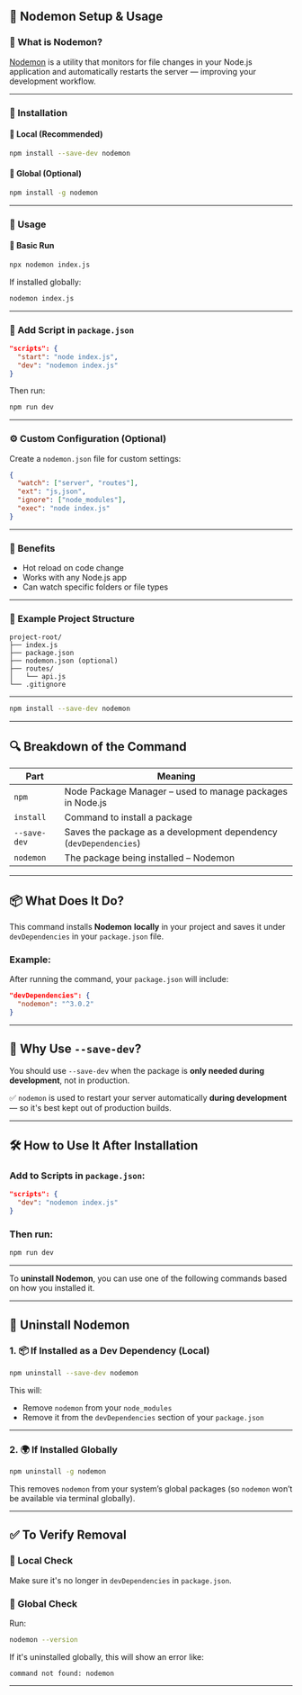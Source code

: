 ## 🔄 Nodemon Setup & Usage

### 📌 What is Nodemon?

[Nodemon](https://github.com/remy/nodemon) is a utility that monitors for file changes in your Node.js application and automatically restarts the server — improving your development workflow.

---

### 🧰 Installation

#### 🔹 Local (Recommended)

```bash
npm install --save-dev nodemon
```

#### 🔹 Global (Optional)

```bash
npm install -g nodemon
```

---

### 🚀 Usage

#### 📁 Basic Run

```bash
npx nodemon index.js
```

If installed globally:

```bash
nodemon index.js
```

---

### 📄 Add Script in `package.json`

```json
"scripts": {
  "start": "node index.js",
  "dev": "nodemon index.js"
}
```

Then run:

```bash
npm run dev
```

---

### ⚙️ Custom Configuration (Optional)

Create a `nodemon.json` file for custom settings:

```json
{
  "watch": ["server", "routes"],
  "ext": "js,json",
  "ignore": ["node_modules"],
  "exec": "node index.js"
}
```

---

### 📌 Benefits

* Hot reload on code change
* Works with any Node.js app
* Can watch specific folders or file types

---

### 📁 Example Project Structure

```
project-root/
├── index.js
├── package.json
├── nodemon.json (optional)
├── routes/
│   └── api.js
└── .gitignore
```

---

```bash
npm install --save-dev nodemon
```

---

## 🔍 Breakdown of the Command

| Part         | Meaning                                                           |
| ------------ | ----------------------------------------------------------------- |
| `npm`        | Node Package Manager – used to manage packages in Node.js         |
| `install`    | Command to install a package                                      |
| `--save-dev` | Saves the package as a development dependency (`devDependencies`) |
| `nodemon`    | The package being installed – Nodemon                             |

---

## 📦 What Does It Do?

This command installs **Nodemon** **locally** in your project and saves it under `devDependencies` in your `package.json` file.

### Example:

After running the command, your `package.json` will include:

```json
"devDependencies": {
  "nodemon": "^3.0.2"
}
```

---

## 🎯 Why Use `--save-dev`?

You should use `--save-dev` when the package is **only needed during development**, not in production.

✅ `nodemon` is used to restart your server automatically **during development** — so it's best kept out of production builds.

---

## 🛠️ How to Use It After Installation

### Add to Scripts in `package.json`:

```json
"scripts": {
  "dev": "nodemon index.js"
}
```

### Then run:

```bash
npm run dev
```


---
To **uninstall Nodemon**, you can use one of the following commands based on how you installed it.

---

## 🔧 Uninstall Nodemon

### 1. 📦 If Installed as a Dev Dependency (Local)

```bash
npm uninstall --save-dev nodemon
```

This will:

* Remove `nodemon` from your `node_modules`
* Remove it from the `devDependencies` section of your `package.json`

---

### 2. 🌍 If Installed Globally

```bash
npm uninstall -g nodemon
```

This removes `nodemon` from your system’s global packages (so `nodemon` won’t be available via terminal globally).

---

## ✅ To Verify Removal

### 🔹 Local Check

Make sure it's no longer in `devDependencies` in `package.json`.

### 🔹 Global Check

Run:

```bash
nodemon --version
```

If it's uninstalled globally, this will show an error like:

```
command not found: nodemon
```

---



